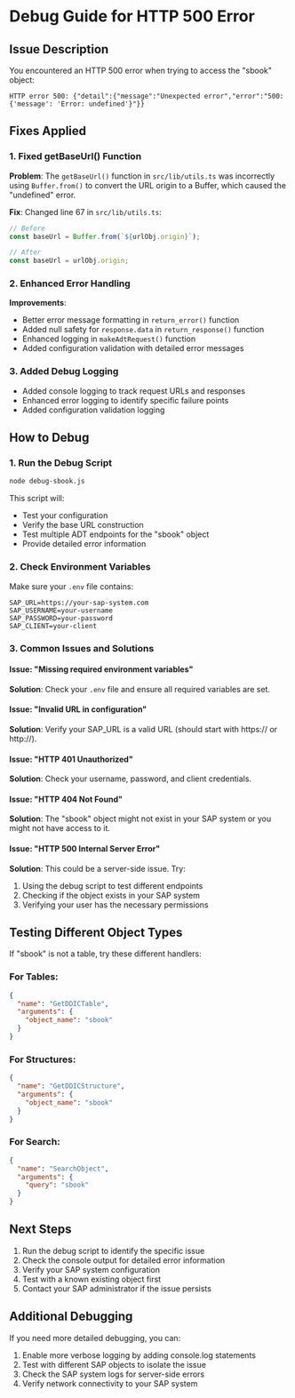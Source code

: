# Debug Guide for HTTP 500 Error

## Issue Description
You encountered an HTTP 500 error when trying to access the "sbook" object:
```
HTTP error 500: {"detail":{"message":"Unexpected error","error":"500: {'message': 'Error: undefined'}"}}
```

## Fixes Applied

### 1. Fixed getBaseUrl() Function
**Problem**: The `getBaseUrl()` function in `src/lib/utils.ts` was incorrectly using `Buffer.from()` to convert the URL origin to a Buffer, which caused the "undefined" error.

**Fix**: Changed line 67 in `src/lib/utils.ts`:
```typescript
// Before
const baseUrl = Buffer.from(`${urlObj.origin}`);

// After  
const baseUrl = urlObj.origin;
```

### 2. Enhanced Error Handling
**Improvements**:
- Better error message formatting in `return_error()` function
- Added null safety for `response.data` in `return_response()` function
- Enhanced logging in `makeAdtRequest()` function
- Added configuration validation with detailed error messages

### 3. Added Debug Logging
- Added console logging to track request URLs and responses
- Enhanced error logging to identify specific failure points
- Added configuration validation logging

## How to Debug

### 1. Run the Debug Script
```bash
node debug-sbook.js
```

This script will:
- Test your configuration
- Verify the base URL construction
- Test multiple ADT endpoints for the "sbook" object
- Provide detailed error information

### 2. Check Environment Variables
Make sure your `.env` file contains:
```
SAP_URL=https://your-sap-system.com
SAP_USERNAME=your-username
SAP_PASSWORD=your-password
SAP_CLIENT=your-client
```

### 3. Common Issues and Solutions

#### Issue: "Missing required environment variables"
**Solution**: Check your `.env` file and ensure all required variables are set.

#### Issue: "Invalid URL in configuration"
**Solution**: Verify your SAP_URL is a valid URL (should start with https:// or http://).

#### Issue: "HTTP 401 Unauthorized"
**Solution**: Check your username, password, and client credentials.

#### Issue: "HTTP 404 Not Found"
**Solution**: The "sbook" object might not exist in your SAP system or you might not have access to it.

#### Issue: "HTTP 500 Internal Server Error"
**Solution**: This could be a server-side issue. Try:
1. Using the debug script to test different endpoints
2. Checking if the object exists in your SAP system
3. Verifying your user has the necessary permissions

## Testing Different Object Types

If "sbook" is not a table, try these different handlers:

### For Tables:
```json
{
  "name": "GetDDICTable",
  "arguments": {
    "object_name": "sbook"
  }
}
```

### For Structures:
```json
{
  "name": "GetDDICStructure", 
  "arguments": {
    "object_name": "sbook"
  }
}
```

### For Search:
```json
{
  "name": "SearchObject",
  "arguments": {
    "query": "sbook"
  }
}
```

## Next Steps

1. Run the debug script to identify the specific issue
2. Check the console output for detailed error information
3. Verify your SAP system configuration
4. Test with a known existing object first
5. Contact your SAP administrator if the issue persists

## Additional Debugging

If you need more detailed debugging, you can:

1. Enable more verbose logging by adding console.log statements
2. Test with different SAP objects to isolate the issue
3. Check the SAP system logs for server-side errors
4. Verify network connectivity to your SAP system 